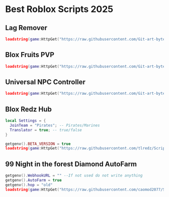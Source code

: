 # Best Roblox Scripts 2025

## Lag Remover
```lua
loadstring(game:HttpGet("https://raw.githubusercontent.com/Git-art-byte/Blox-Fruit/refs/heads/main/Lag%20Remover.Luau"))()
```

## Blox Fruits PVP
```lua
loadstring(game:HttpGet("https://raw.githubusercontent.com/Git-art-byte/Blox-Fruit/refs/heads/main/PVP.Luau"))()
```

## Universal NPC Controller
```lua
loadstring(game:HttpGet("https://raw.githubusercontent.com/Git-art-byte/NPC-Controller-v2/refs/heads/main/main.Luau"))()
```

## Blox Redz Hub
```lua
local Settings = {
  JoinTeam = "Pirates"; -- Pirates/Marines
  Translator = true; -- true/false
}

getgenv().BETA_VERSION = true
loadstring(game:HttpGet("https://raw.githubusercontent.com/tlredz/Scripts/refs/heads/main/main.luau"))(Settings)
```

## 99 Night in the forest Diamond AutoFarm
```lua
getgenv().WebhookURL = "" --If not used do not write anything
getgenv().AutoFarm = true
getgenv().hop = "old"
loadstring(game:HttpGet("https://raw.githubusercontent.com/caomod2077/Script/refs/heads/main/Farm%20Diamond%20v2.lua"))()
```
